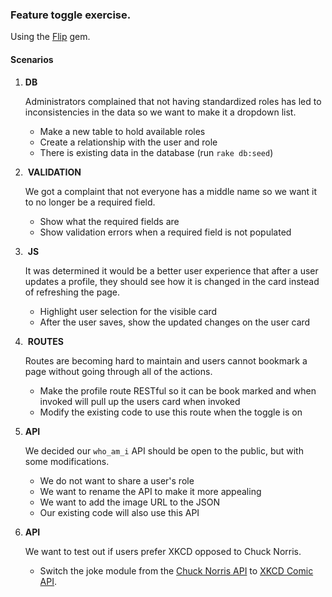 ### Feature toggle exercise.

Using the [Flip](https://github.com/pda/flip) gem.

#### Scenarios

1. **DB** 

	Administrators complained that not having standardized roles has led to inconsistencies in the data so we want to make it a dropdown list. 
	
	- Make a new table to hold available roles
	- Create a relationship with the user and role
	- There is existing data in the database (run `rake db:seed`)

2.  **VALIDATION** 

	We got a complaint that not everyone has a middle name so we want it to no longer be a required field.

	- Show what the required fields are
	- Show validation errors when a required field is not populated

3.  **JS** 

	It was determined it would be a better user experience that after a user updates a profile, they should see how it is changed in the card instead of refreshing the page.
	
	- Highlight user selection for the visible card
	- After the user saves, show the updated changes on the user card

4.  **ROUTES**

	Routes are becoming hard to maintain and users cannot bookmark a page without going through all of the actions.
	
	- Make the profile route RESTful so it can be book marked and when invoked will pull up the users card when invoked
	- Modify the existing code to use this route when the toggle is on
	
5. **API**

	We decided our `who_am_i` API should be open to the public, but with some modifications.
	
	- We do not want to share a user's role
	- We want to rename the API to make it more appealing
	- We want to add the image URL to the JSON
	- Our existing code will also use this API

6. **API** 

	We want to test out if users prefer XKCD opposed to Chuck Norris.
	
	- Switch the joke module from the [Chuck Norris API](https://api.chucknorris.io/jokes/random) to [XKCD Comic API](https://xkcd.com/info.0.json).

